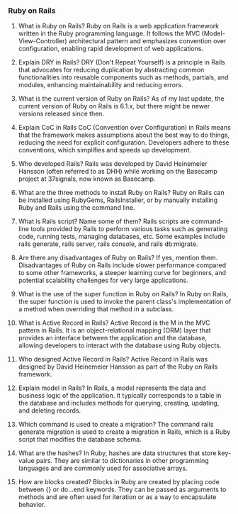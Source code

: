 ### Ruby on Rails

1. What is Ruby on Rails?
Ruby on Rails is a web application framework written in the Ruby programming language. It follows the MVC (Model-View-Controller) architectural pattern and emphasizes convention over configuration, enabling rapid development of web applications.

2. Explain DRY in Rails?
DRY (Don't Repeat Yourself) is a principle in Rails that advocates for reducing duplication by abstracting common functionalities into reusable components such as methods, partials, and modules, enhancing maintainability and reducing errors.

3. What is the current version of Ruby on Rails?
As of my last update, the current version of Ruby on Rails is 6.1.x, but there might be newer versions released since then.

4. Explain CoC in Rails
CoC (Convention over Configuration) in Rails means that the framework makes assumptions about the best way to do things, reducing the need for explicit configuration. Developers adhere to these conventions, which simplifies and speeds up development.

5. Who developed Rails?
Rails was developed by David Heinemeier Hansson (often referred to as DHH) while working on the Basecamp project at 37signals, now known as Basecamp.

6. What are the three methods to install Ruby on Rails?
Ruby on Rails can be installed using RubyGems, RailsInstaller, or by manually installing Ruby and Rails using the command line.

7. What is Rails script? Name some of them?
Rails scripts are command-line tools provided by Rails to perform various tasks such as generating code, running tests, managing databases, etc. Some examples include rails generate, rails server, rails console, and rails db:migrate.

8. Are there any disadvantages of Ruby on Rails? If yes, mention them.
Disadvantages of Ruby on Rails include slower performance compared to some other frameworks, a steeper learning curve for beginners, and potential scalability challenges for very large applications.

9. What is the use of the super function in Ruby on Rails?
In Ruby on Rails, the super function is used to invoke the parent class's implementation of a method when overriding that method in a subclass.

10. What is Active Record in Rails?
Active Record is the M in the MVC pattern in Rails. It is an object-relational mapping (ORM) layer that provides an interface between the application and the database, allowing developers to interact with the database using Ruby objects.

11. Who designed Active Record in Rails?
Active Record in Rails was designed by David Heinemeier Hansson as part of the Ruby on Rails framework.

12. Explain model in Rails?
In Rails, a model represents the data and business logic of the application. It typically corresponds to a table in the database and includes methods for querying, creating, updating, and deleting records.

13. Which command is used to create a migration?
The command rails generate migration is used to create a migration in Rails, which is a Ruby script that modifies the database schema.

14. What are the hashes?
In Ruby, hashes are data structures that store key-value pairs. They are similar to dictionaries in other programming languages and are commonly used for associative arrays.

15. How are blocks created?
Blocks in Ruby are created by placing code between {} or do...end keywords. They can be passed as arguments to methods and are often used for iteration or as a way to encapsulate behavior.
